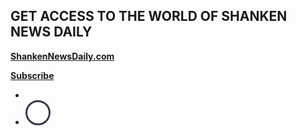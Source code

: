 ## GET ACCESS TO THE WORLD OF SHANKEN NEWS DAILY

**[ShankenNewsDaily.com](http://www.shankennewsdaily.com/)**

**[Subscribe](http://newsletters.shankennewsdaily.com/)**

<ul class="u-list-inline">
    <li class="list-inline-item mr-0"><a href="https://www.facebook.com/Shanken-News-Daily-187376324643407"><span class="fa-stack fa-lg">
      <i class="fas fa-circle fa-stack-2x"></i>
      <i class="fab fa-facebook-f fa-stack-1x fa-inverse"></i>
    </span></a></li>
    <li class="list-inline-item mr-0"><a href="https://twitter.com/ShankenNews"><span class="fa-stack fa-lg">
      <i class="fas fa-circle fa-stack-2x"></i>
      <i class="fab fa-stack-1x fa-inverse">
      <svg width="34" height="34" viewBox="0 0 1200 1227" fill="none" xmlns="http://www.w3.org/2000/svg" style="border: 3px solid #35354a; border-radius: 50%;">;
<path d="M714.163 519.284L1160.89 0H1055.03L667.137 450.887L357.328 0H0L468.492 681.821L0 1226.37H105.866L515.491 750.218L842.672 1226.37H1200L714.137 519.284H714.163ZM569.165 687.828L521.697 619.934L144.011 79.6944H306.615L611.412 515.685L658.88 583.579L1055.08 1150.3H892.476L569.165 687.854V687.828Z" fill="white"/>
</svg></i>
    </span></a></li>
</ul>